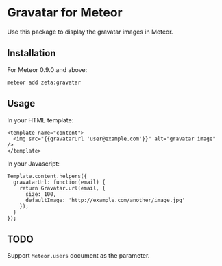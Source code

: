 Gravatar for Meteor
===================
Use this package to display the gravatar images in Meteor. 

Installation
------------

For Meteor 0.9.0 and above:

    meteor add zeta:gravatar

Usage
-----

In your HTML template:

    <template name="content">
      <img src="{{gravatarUrl 'user@example.com'}}" alt="gravatar image" />
    </template>

In your Javascript:

    Template.content.helpers({
      gravatarUrl: function(email) {
        return Gravatar.url(email, {
          size: 100,
          defaultImage: 'http://example.com/another/image.jpg'
        });
      }
    });

TODO
----
Support `Meteor.users` document as the parameter.
